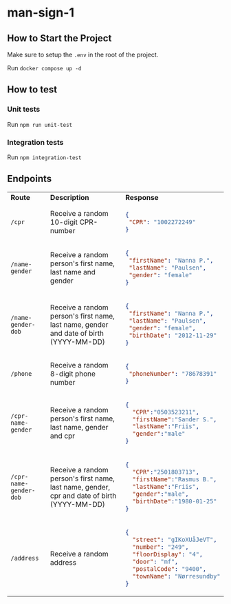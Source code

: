 # man-sign-1

## How to Start the Project

Make sure to setup the `.env` in the root of the project.

Run `docker compose up -d`

## How to test 

### Unit tests

Run `npm run unit-test`

### Integration tests

Run `npm integration-test`

## Endpoints

<table>
<tr>
<td> <strong>Route</strong> </td> <td> <strong>Description</strong> </td> <td> <strong>Response</strong> </td>
</tr>
<tr>
<td> <code>/cpr</code> </td>
<td> Receive a random 10-digit CPR-number </td>
<td>

```json
{
 "CPR": "1002272249"
}
```

</td>
</tr>
<tr>
<td> <code>/name-gender</code> </td>
<td> Receive a random person's first name, last name and gender </td>
<td>

```json
{
 "firstName": "Nanna P.",
 "lastName": "Paulsen",
 "gender": "female"
}
```

</td>
</tr>
<tr>
<td> <code>/name-gender-dob</code> </td>
<td> Receive a random person's first name, last name, gender and date of birth (YYYY-MM-DD) </td>
<td>

```json
{
 "firstName": "Nanna P.",
 "lastName": "Paulsen",
 "gender": "female",
 "birthDate": "2012-11-29"
}
```

</td>
</tr>
<tr>
<td> <code>/phone</code> </td>
<td> Receive a random 8-digit phone number </td>
<td>

```json
{
 "phoneNumber": "78678391"
}
```

</td>
</tr>
<tr>
<td> <code>/cpr-name-gender</code> </td>
<td> Receive a random person's first name, last name, gender and cpr </td>
<td>

```json
{
  "CPR":"0503523211",
  "firstName":"Sander S.",
  "lastName":"Friis",
  "gender":"male"
}
```

</td>
</tr>
<tr>
<td> <code>/cpr-name-gender-dob</code> </td>
<td> Receive a random person's first name, last name, gender, cpr and date of birth (YYYY-MM-DD) </td>
<td>

```json
{
  "CPR":"2501803713",
  "firstName":"Rasmus B.",
  "lastName":"Friis",
  "gender":"male",
  "birthDate":"1980-01-25"
}
```

<tr>
<td><code>/address</code></td>
<td>Receive a random address</td>
<td>

```json
{
  "street": "gIKoXUåJeVT",
  "number": "249",
  "floorDisplay": "4",
  "door": "mf",
  "postalCode": "9400",
  "townName": "Nørresundby"
}
```

</td>
</tr>

</td>
</tr>
</td>
</tr>
</table>

